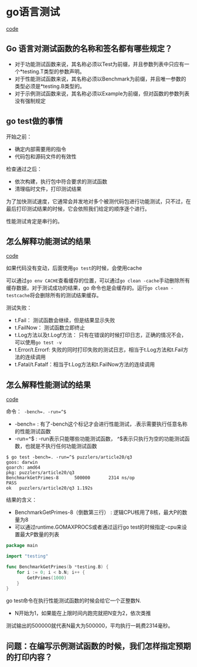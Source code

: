 # go语言测试

[code](https://github.com/hyper0x/Golang_Puzzlers/blob/master/src/puzzlers/article20)
## Go 语言对测试函数的名称和签名都有哪些规定？

- 对于功能测试函数来说，其名称必须以Test为前缀，并且参数列表中只应有一个*testing.T类型的参数声明。
- 对于性能测试函数来说，其名称必须以Benchmark为前缀，并且唯一参数的类型必须是*testing.B类型的。
- 对于示例测试函数来说，其名称必须以Example为前缀，但对函数的参数列表没有强制规定

## go test做的事情

开始之前：
- 确定内部需要用的指令
- 代码包和源码文件的有效性


检查通过之后：
- 依次构建，执行包中符合要求的测试函数
- 清理临时文件，打印测试结果

为了加快测试速度，它通常会并发地对多个被测代码包进行功能测试，只不过，在最后打印测试结果的时候，它会依照我们给定的顺序逐个进行。

性能测试肯定是串行的。



## 怎么解释功能测试的结果

[code](https://github.com/hyper0x/Golang_Puzzlers/blob/master/src/puzzlers/article20/q2/demo53_test.go)


如果代码没有变动，后面使用`go test`的时候，会使用cache

可以通过`go env CACHE`查看缓存的位置，可以通过`go clean -cache`手动删除所有缓存数据，对于测试成功的结果，go 命令也是会缓存的。运行`go clean -testcache`将会删除所有的测试结果缓存。

测试失败：
- t.Fail： 测试函数会继续，但是结果显示失败
- t.FailNow： 测试函数立即终止
- t.Log方法以及t.Logf方法： 只有在错误的时候打印日志，正确的情况不会，可以使用`go test -v`
- t.Error/t.Errorf: 失败的同时打印失败的测试日志，相当于t.Log方法和t.Fail方法的连续调用
- t.Fatal/t.Fatalf：相当于t.Log方法和t.FailNow方法的连续调用


## 怎么解释性能测试的结果

[code](https://github.com/hyper0x/Golang_Puzzlers/blob/master/src/puzzlers/article20/q3/demo54_test.go)

命令：` -bench=. -run=^$` 
- -bench= : 有了-bench这个标记才会进行性能测试，.表示需要执行任意名称的性能测试函数
- -run=^$ : -run表示只能哪些功能测试函数， ^$表示只执行为空的功能测试函数，也就是不执行任何功能测试函数

```shell
$ go test -bench=. -run=^$ puzzlers/article20/q3
goos: darwin
goarch: amd64
pkg: puzzlers/article20/q3
BenchmarkGetPrimes-8      500000       2314 ns/op
PASS
ok   puzzlers/article20/q3 1.192s
```

结果的含义：

- BenchmarkGetPrimes-8（倒数第三行） : 逻辑CPU核用了8核，最大P的数量为8
-  可以通过runtime.GOMAXPROCS或者通过运行go test的时候指定-cpu来设置最大P数量的列表

```go
package main

import "testing"

func BenchmarkGetPrimes(b *testing.B) {
	for i := 0; i < b.N; i++ {
		GetPrimes(1000)
	}
}
```
go test命令在执行性能测试函数的时候会给它一个正整数N.

- N开始为1，如果能在上限时间内跑完就把N变为2，依次类推

测试输出的500000就代表N最大为500000，平均执行一耗费2314毫秒。


## 问题：在编写示例测试函数的时候，我们怎样指定预期的打印内容？












